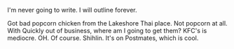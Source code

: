 I'm never going to write. I will outline forever.

Got bad popcorn chicken from the Lakeshore Thai place. Not popcorn at all. With Quickly out of business, where am I going to get them? KFC's is mediocre. OH. Of course. Shihlin. It's on Postmates, which is cool.
